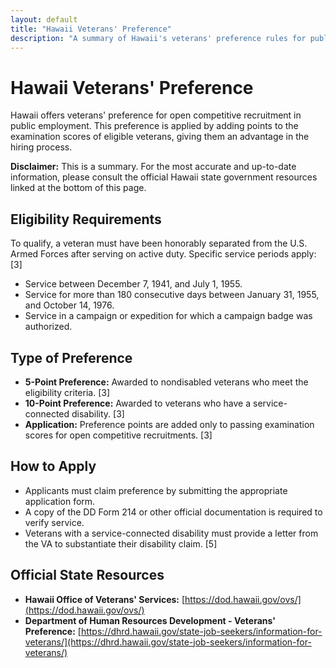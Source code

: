 ```yaml
---
layout: default
title: "Hawaii Veterans' Preference"
description: "A summary of Hawaii's veterans' preference rules for public employment."
---
```


# Hawaii Veterans' Preference

Hawaii offers veterans' preference for open competitive recruitment in public employment. This preference is applied by adding points to the examination scores of eligible veterans, giving them an advantage in the hiring process.

**Disclaimer:** This is a summary. For the most accurate and up-to-date information, please consult the official Hawaii state government resources linked at the bottom of this page.

## Eligibility Requirements

To qualify, a veteran must have been honorably separated from the U.S. Armed Forces after serving on active duty. Specific service periods apply: [3]
*   Service between December 7, 1941, and July 1, 1955.
*   Service for more than 180 consecutive days between January 31, 1955, and October 14, 1976.
*   Service in a campaign or expedition for which a campaign badge was authorized.

## Type of Preference

*   **5-Point Preference:** Awarded to nondisabled veterans who meet the eligibility criteria. [3]
*   **10-Point Preference:** Awarded to veterans who have a service-connected disability. [3]
*   **Application:** Preference points are added only to passing examination scores for open competitive recruitments. [3]

## How to Apply

*   Applicants must claim preference by submitting the appropriate application form.
*   A copy of the DD Form 214 or other official documentation is required to verify service.
*   Veterans with a service-connected disability must provide a letter from the VA to substantiate their disability claim. [5]

## Official State Resources

*   **Hawaii Office of Veterans' Services:** [https://dod.hawaii.gov/ovs/](https://dod.hawaii.gov/ovs/)
*   **Department of Human Resources Development - Veterans' Preference:** [https://dhrd.hawaii.gov/state-job-seekers/information-for-veterans/](https://dhrd.hawaii.gov/state-job-seekers/information-for-veterans/)
